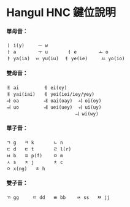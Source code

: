 # Hangul HNC 鍵位說明

#### 單母音：
```
ㅣ i(y)	   ㅡ w
ㅏ a  	   ㅜ u 	     ㅓ e        ㅗ o
ㅑ ya(ia)  ㅠ yu(iu)  ㅕ ye(ie)	 ㅛ yo(io)
```

#### 雙母音：
```
ㅐ ai	     ㅔ ei(ey)
ㅒ yai(iai)   ㅖ yei(iei/iey/yey)
ㅘ oa	     ㅙ oai(oay)	 ㅚ oi(oy)
ㅝ uo	     ㅞ uei(uey)	 ㅟ ui(uy)
                         ㅢ wi(wy)
```

#### 單子音：
```
ㄱ g	  ㅋ k       ㄴ n
ㄷ d	  ㅌ t	    ㄹ l(r)
ㅂ b	  ㅍ p(f)    ㅁ m
ㅅ s	  ㅈ j	    ㅊ c
ㅇ x(ng)   ㅎ h
```

#### 雙子音：
```
ㄲ gg	 ㄸ dd   ㅃ bb	ㅆ ss   ㅉ jj
```

